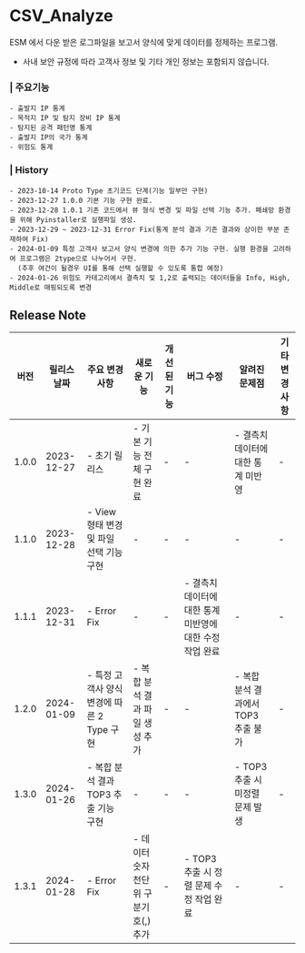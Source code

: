 # CSV_Analyze
 
 ESM 에서 다운 받은 로그파일을 보고서 양식에 맞게 데이터를 정제하는 프로그램.

 + 사내 보안 규정에 따라 고객사 정보 및 기타 개인 정보는 포함되지 않습니다.

 ### | 주요기능
 
    - 출발지 IP 통계
    - 목적지 IP 및 탐지 장비 IP 통계
    - 탐지된 공격 패턴명 통계
    - 출발지 IP의 국가 통계
    - 위험도 통계
    
 ### | History
    
    - 2023-10-14 Proto Type 초기코드 단계(기능 일부만 구현)
    - 2023-12-27 1.0.0 기본 기능 구현 완료. 
    - 2023-12-28 1.0.1 기존 코드에서 뷰 형식 변경 및 파일 선택 기능 추가. 폐쇄망 환경을 위해 Pyinstaller로 실행파일 생성.
    - 2023-12-29 ~ 2023-12-31 Error Fix(통계 분석 결과 기존 결과와 상이한 부분 존재하여 Fix)
    - 2024-01-09 특정 고객사 보고서 양식 변경에 의한 추가 기능 구현. 실행 환경을 고려하여 프로그램은 2type으로 나누어서 구현.
      (추후 여건이 될경우 UI를 통해 선택 실행할 수 있도록 통합 예정) 
    - 2024-01-26 위험도 카테고리에서 결측치 및 1,2로 출력되는 데이터들을 Info, High, Middle로 매핑되도록 변경 





## Release Note

| 버전     | 릴리스 날짜 | 주요 변경 사항                                   | 새로운 기능                                       | 개선된 기능                                        | 버그 수정                                      | 알려진 문제점                                 | 기타 변경 사항                                 |
|----------|-------------|---------------------------------------------------|---------------------------------------------------|---------------------------------------------------|-----------------------------------------------|------------------------------------------------|------------------------------------------------|
| 1.0.0 | 2023-12-27 | - 초기 릴리스 | - 기본 기능 전체 구현 완료 | - | -  | - 결측치 데이터에 대한 통계 미반영 | - |
| 1.1.0 | 2023-12-28 | - View 형태 변경 및 파일 선택 기능 구현 | - | - | - | - | - |
| 1.1.1 | 2023-12-31 | - Error Fix  | -  | - | - 결측치 데이터에 대한 통계 미반영에 대한 수정작업 완료 | - | - |
| 1.2.0 | 2024-01-09 | - 특정 고객사 양식 변경에 따른 2 Type 구현 | - 복합 분석 결과 파일 생성 추가 | - | - | - 복합 분석 결과에서 TOP3 추출 불가 | - |
| 1.3.0 | 2024-01-26 | - 복합 분석 결과 TOP3 추출 기능 구현 | - | - | - | - TOP3 추출 시 미정렬 문제 발생 | - |
| 1.3.1 | 2024-01-28 | - Error Fix | - 데이터 숫자 천단위 구분기호(,) 추가 | - | - TOP3 추출 시 정렬 문제 수정 작업 완료 | - | - |
